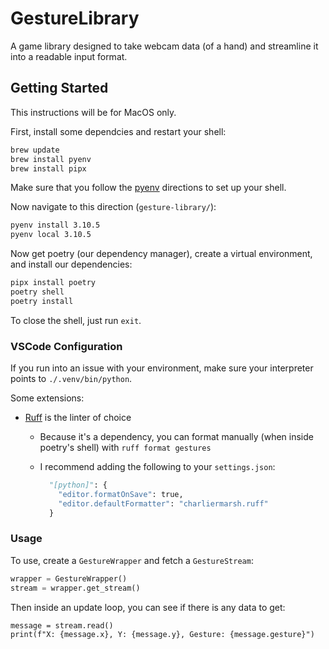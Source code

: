 # GestureLibrary

A game library designed to take webcam data (of a hand) and streamline it into a readable input format.

## Getting Started
This instructions will be for MacOS only.

First, install some dependcies and restart your shell:
```bash
brew update
brew install pyenv
brew install pipx
```

Make sure that you follow the [pyenv](https://github.com/pyenv/pyenv) directions to set up your shell.

Now navigate to this direction (`gesture-library/`):
```bash
pyenv install 3.10.5
pyenv local 3.10.5
```

Now get poetry (our dependency manager), create a virtual environment, and install our dependencies:
```bash
pipx install poetry
poetry shell
poetry install
```

To close the shell, just run `exit`.

### VSCode Configuration
If you run into an issue with your environment, make sure your interpreter points to `./.venv/bin/python`.

Some extensions:
- [Ruff](https://github.com/astral-sh/ruff-vscode) is the linter of choice
  - Because it's a dependency, you can format manually (when inside poetry's shell) with `ruff format gestures`
  - I recommend adding the following to your `settings.json`: 
  
    ```python
      "[python]": {
        "editor.formatOnSave": true,
        "editor.defaultFormatter": "charliermarsh.ruff"
      }
      ```

### Usage

To use, create a `GestureWrapper` and fetch a `GestureStream`:
```python
wrapper = GestureWrapper()
stream = wrapper.get_stream()
```

Then inside an update loop, you can see if there is any data to get:
```
message = stream.read()
print(f"X: {message.x}, Y: {message.y}, Gesture: {message.gesture}")
```
